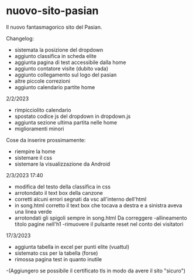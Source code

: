 # nuovo-sito-pasian

Il nuovo fantasmagorico sito del Pasian.

Changelog:

- sistemata la posizione del dropdown
- aggiunto classifica in scheda elite
- aggiunta pagina di test accessibile dalla home
- aggiunto contatore visite (dubito vada)
- aggiunto collegamento sul logo del pasian
- altre piccole correzioni 
- aggiunto calendario partite home

2/2/2023

- rimpicciolito calendario
- spostato codice js del dropdown in dropdown.js
- aggiunta sezione ultima partita nelle home
- miglioramenti minori

Cose da inserire prossimamente:
- riempire la home
- sistemare il css
- sistemare la visualizzazione da Android

2/3/2023 17:40
- modifica del testo della classifica in css
- arrotondato il text box della canzone
- corretti alcuni errori segnati da vsc all'interno dell'html
- in song.html corretto il text box che tocava a destra e a sinistra aveva una linea verde
- arrotondati gli spigoli sempre in song.html
Da correggere
-allineamento titolo pagine nell'h1
-rimuovere il pulsante reset nel conto dei visitatori

17/3/2023
- aggiunta tabella in excel per punti elite (vuattul)
- sistemato css per la tabella (forse)
- rimossa pagina test in quanto inutile

-(Aggiungero se possibile il certificato tls in modo da avere il sito "sicuro")
